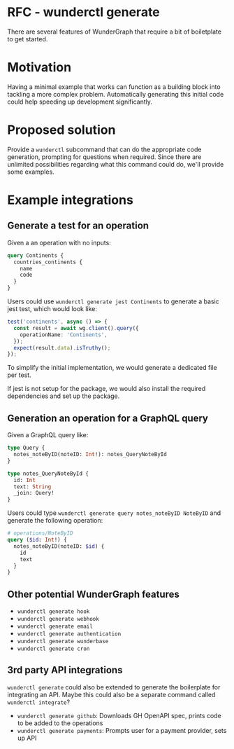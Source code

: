 # RFC - wunderctl generate

There are several features of WunderGraph that require a bit of boiletplate to get started.

# Motivation

Having a minimal example that works can function as a building block into tackling a more
complex problem. Automatically generating this initial code could help speeding up
development significantly.

# Proposed solution

Provide a `wunderctl` subcommand that can do the appropriate code generation, prompting for
questions when required. Since there are unlimited possibilities regarding what this command
could do, we'll provide some examples.

# Example integrations

## Generate a test for an operation

Given a an operation with no inputs:

```graphql
query Continents {
  countries_continents {
    name
    code
  }
}
```

Users could use `wunderctl generate jest Continents` to generate a basic jest test, which would look
like:

```typescript
test('continents', async () => {
  const result = await wg.client().query({
    operationName: 'Continents',
  });
  expect(result.data).isTruthy();
});
```

To simplify the initial implementation, we would generate a dedicated file per test.

If jest is not setup for the package, we would also install the required dependencies and set up the package.

## Generation an operation for a GraphQL query

Given a GraphQL query like:

```graphql
type Query {
  notes_noteByID(noteID: Int!): notes_QueryNoteById
}

type notes_QueryNoteById {
  id: Int
  text: String
  _join: Query!
}
```

Users could type `wunderctl generate query notes_noteByID NoteByID` and generate the following operation:

```graphql
# operations/NoteByID
query ($id: Int!) {
  notes_noteByID(noteID: $id) {
    id
    text
  }
}
```

## Other potential WunderGraph features

- `wunderctl generate hook`
- `wunderctl generate webhook`
- `wunderctl generate email`
- `wunderctl generate authentication`
- `wunderctl generate wunderbase`
- `wunderctl generate cron`

## 3rd party API integrations

`wunderctl generate` could also be extended to generate the boilerplate for integrating an API. Maybe this
could also be a separate command called `wunderctl integrate`?

- `wunderctl generate github`: Downloads GH OpenAPI spec, prints code to be added to the operations
- `wunderctl generate payments`: Prompts user for a payment provider, sets up API
